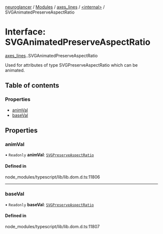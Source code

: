 [neuroglancer](../README.md) / [Modules](../modules.md) / [axes\_lines](../modules/axes_lines.md) / [<internal\>](../modules/axes_lines._internal_.md) / SVGAnimatedPreserveAspectRatio

# Interface: SVGAnimatedPreserveAspectRatio

[axes_lines](../modules/axes_lines.md).[<internal>](../modules/axes_lines._internal_.md).SVGAnimatedPreserveAspectRatio

Used for attributes of type SVGPreserveAspectRatio which can be animated.

## Table of contents

### Properties

- [animVal](axes_lines._internal_.SVGAnimatedPreserveAspectRatio.md#animval)
- [baseVal](axes_lines._internal_.SVGAnimatedPreserveAspectRatio.md#baseval)

## Properties

### animVal

• `Readonly` **animVal**: [`SVGPreserveAspectRatio`](../modules/axes_lines._internal_.md#svgpreserveaspectratio)

#### Defined in

node_modules/typescript/lib/lib.dom.d.ts:11806

___

### baseVal

• `Readonly` **baseVal**: [`SVGPreserveAspectRatio`](../modules/axes_lines._internal_.md#svgpreserveaspectratio)

#### Defined in

node_modules/typescript/lib/lib.dom.d.ts:11807
